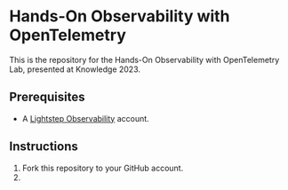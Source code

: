# Hands-On Observability with OpenTelemetry

This is the repository for the Hands-On Observability with OpenTelemetry Lab,
presented at Knowledge 2023.

## Prerequisites

- A [Lightstep Observability](https://go.lightstep.com/developersignup.html)
  account.

## Instructions

1. Fork this repository to your GitHub account.
2. 